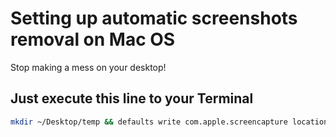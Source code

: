 # Setting up automatic screenshots removal on Mac OS
Stop making a mess on your desktop!

## Just execute this line to your Terminal

```bash
mkdir ~/Desktop/temp && defaults write com.apple.screencapture location  ~/Desktop/temp && (crontab -l 2>/dev/null; echo "0 0 * * * find ~/Desktop/temp -type f -mtime +5 -exec rm '{}' +;") | crontab -
```

